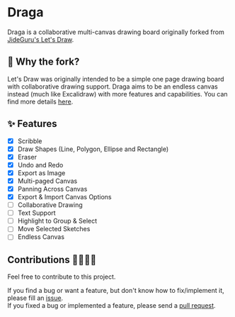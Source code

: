 # Draga

Draga is a collaborative multi-canvas drawing board originally forked from [JideGuru's Let's Draw](https://github.com/JideGuru/flutter_drawing_board).

## 🤔 Why the fork?
Let's Draw was originally intended to be a simple one page drawing board with collaborative drawing support.
Draga aims to be an endless canvas instead (much like Excalidraw) with more features and capabilities.
You can find more details [here](https://github.com/JideGuru/flutter_drawing_board/pull/8).

## ✨ Features

- [x] Scribble
- [x] Draw Shapes (Line, Polygon, Ellipse and Rectangle)
- [x] Eraser
- [x] Undo and Redo
- [x] Export as Image
- [x] Multi-paged Canvas
- [x] Panning Across Canvas
- [x] Export & Import Canvas Options
- [ ] Collaborative Drawing
- [ ] Text Support
- [ ] Highlight to Group & Select
- [ ] Move Selected Sketches
- [ ] Endless Canvas

## Contributions 🫱🏾‍🫲🏼

Feel free to contribute to this project.

If you find a bug or want a feature, but don't know how to fix/implement it, please fill an [issue](https://github.com/Crazelu/draga/issues).  
If you fixed a bug or implemented a feature, please send a [pull request](https://github.com/Crazelu/draga/pulls).
